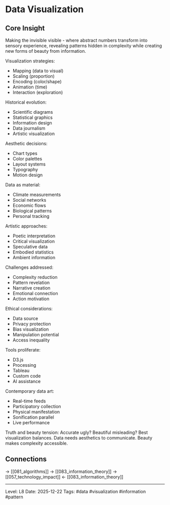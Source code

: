 # Data Visualization

## Core Insight
Making the invisible visible - where abstract numbers transform into sensory experience, revealing patterns hidden in complexity while creating new forms of beauty from information.

Visualization strategies:
- Mapping (data to visual)
- Scaling (proportion)
- Encoding (color/shape)
- Animation (time)
- Interaction (exploration)

Historical evolution:
- Scientific diagrams
- Statistical graphics
- Information design
- Data journalism
- Artistic visualization

Aesthetic decisions:
- Chart types
- Color palettes
- Layout systems
- Typography
- Motion design

Data as material:
- Climate measurements
- Social networks
- Economic flows
- Biological patterns
- Personal tracking

Artistic approaches:
- Poetic interpretation
- Critical visualization
- Speculative data
- Embodied statistics
- Ambient information

Challenges addressed:
- Complexity reduction
- Pattern revelation
- Narrative creation
- Emotional connection
- Action motivation

Ethical considerations:
- Data source
- Privacy protection
- Bias visualization
- Manipulation potential
- Access inequality

Tools proliferate:
- D3.js
- Processing
- Tableau
- Custom code
- AI assistance

Contemporary data art:
- Real-time feeds
- Participatory collection
- Physical manifestation
- Sonification parallel
- Live performance

Truth and beauty tension: Accurate ugly? Beautiful misleading? Best visualization balances. Data needs aesthetics to communicate. Beauty makes complexity accessible.

## Connections
→ [[081_algorithms]]
→ [[083_information_theory]]
→ [[057_technology_impact]]
← [[083_information_theory]]

---
Level: L8
Date: 2025-12-22
Tags: #data #visualization #information #pattern